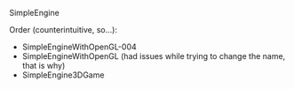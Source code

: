 SimpleEngine

Order (counterintuitive, so...):
  - SimpleEngineWithOpenGL-004
  - SimpleEngineWithOpenGL (had issues while trying to change the name, that is why)
  - SimpleEngine3DGame
